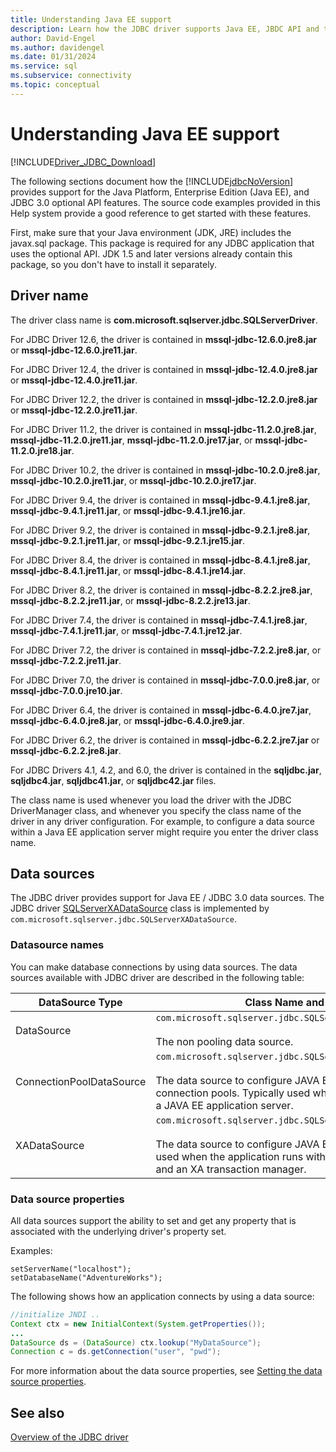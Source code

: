 ```yaml
---
title: Understanding Java EE support
description: Learn how the JDBC driver supports Java EE, JBDC API and the packages Java applications must use to take advantage of that functionality.
author: David-Engel
ms.author: davidengel
ms.date: 01/31/2024
ms.service: sql
ms.subservice: connectivity
ms.topic: conceptual
---
```

# Understanding Java EE support

[!INCLUDE[Driver_JDBC_Download](../../includes/driver_jdbc_download.md)]

The following sections document how the [!INCLUDE[jdbcNoVersion](../../includes/jdbcnoversion_md.md)] provides support for the Java Platform, Enterprise Edition (Java EE), and JDBC 3.0 optional API features. The source code examples provided in this Help system provide a good reference to get started with these features.

First, make sure that your Java environment (JDK, JRE) includes the javax.sql package. This package is required for any JDBC application that uses the optional API. JDK 1.5 and later versions already contain this package, so you don't have to install it separately.

## Driver name

The driver class name is **com.microsoft.sqlserver.jdbc.SQLServerDriver**. 

For JDBC Driver 12.6, the driver is contained in **mssql-jdbc-12.6.0.jre8.jar** or **mssql-jdbc-12.6.0.jre11.jar**.

For JDBC Driver 12.4, the driver is contained in **mssql-jdbc-12.4.0.jre8.jar** or **mssql-jdbc-12.4.0.jre11.jar**.

For JDBC Driver 12.2, the driver is contained in **mssql-jdbc-12.2.0.jre8.jar** or **mssql-jdbc-12.2.0.jre11.jar**.

For JDBC Driver 11.2, the driver is contained in **mssql-jdbc-11.2.0.jre8.jar**, **mssql-jdbc-11.2.0.jre11.jar**, **mssql-jdbc-11.2.0.jre17.jar**, or **mssql-jdbc-11.2.0.jre18.jar**.

For JDBC Driver 10.2, the driver is contained in **mssql-jdbc-10.2.0.jre8.jar**, **mssql-jdbc-10.2.0.jre11.jar**, or **mssql-jdbc-10.2.0.jre17.jar**.

For JDBC Driver 9.4, the driver is contained in **mssql-jdbc-9.4.1.jre8.jar**, **mssql-jdbc-9.4.1.jre11.jar**, or **mssql-jdbc-9.4.1.jre16.jar**.

For JDBC Driver 9.2, the driver is contained in **mssql-jdbc-9.2.1.jre8.jar**, **mssql-jdbc-9.2.1.jre11.jar**, or **mssql-jdbc-9.2.1.jre15.jar**.

For JDBC Driver 8.4, the driver is contained in **mssql-jdbc-8.4.1.jre8.jar**, **mssql-jdbc-8.4.1.jre11.jar**, or **mssql-jdbc-8.4.1.jre14.jar**.

For JDBC Driver 8.2, the driver is contained in **mssql-jdbc-8.2.2.jre8.jar**, **mssql-jdbc-8.2.2.jre11.jar**, or **mssql-jdbc-8.2.2.jre13.jar**.

For JDBC Driver 7.4, the driver is contained in **mssql-jdbc-7.4.1.jre8.jar**, **mssql-jdbc-7.4.1.jre11.jar**, or **mssql-jdbc-7.4.1.jre12.jar**.

For JDBC Driver 7.2, the driver is contained in **mssql-jdbc-7.2.2.jre8.jar**, or **mssql-jdbc-7.2.2.jre11.jar**.

For JDBC Driver 7.0, the driver is contained in **mssql-jdbc-7.0.0.jre8.jar**, or **mssql-jdbc-7.0.0.jre10.jar**.

For JDBC Driver 6.4, the driver is contained in **mssql-jdbc-6.4.0.jre7.jar**, **mssql-jdbc-6.4.0.jre8.jar**, or **mssql-jdbc-6.4.0.jre9.jar**.

For JDBC Driver 6.2, the driver is contained in **mssql-jdbc-6.2.2.jre7.jar** or **mssql-jdbc-6.2.2.jre8.jar**.

For JDBC Drivers 4.1, 4.2, and 6.0, the driver is contained in the **sqljdbc.jar**, **sqljdbc4.jar**, **sqljdbc41.jar**, or **sqljdbc42.jar** files.

The class name is used whenever you load the driver with the JDBC DriverManager class, and whenever you specify the class name of the driver in any driver configuration. For example, to configure a data source within a Java EE application server might require you enter the driver class name.

## Data sources

The JDBC driver provides support for Java EE / JDBC 3.0 data sources. The JDBC driver [SQLServerXADataSource](reference/sqlserverxadatasource-class.md) class is implemented by `com.microsoft.sqlserver.jdbc.SQLServerXADataSource`.

### Datasource names

You can make database connections by using data sources. The data sources available with JDBC driver are described in the following table:

|DataSource Type|Class Name and Description|
|---------------|--------------------------|
|DataSource|`com.microsoft.sqlserver.jdbc.SQLServerDataSource` <br/> <br/> The non pooling data source.|
|ConnectionPoolDataSource|`com.microsoft.sqlserver.jdbc.SQLServerConnectionPoolDataSource` <br/> <br/> The data source to configure JAVA EE application server connection pools. Typically used when the application runs within a JAVA EE application server.|
|XADataSource|`com.microsoft.sqlserver.jdbc.SQLServerXADataSource` <br/> <br/> The data source to configure JAVA EE XA data sources. Typically used when the application runs within a JAVA EE application server and an XA transaction manager.|

### Data source properties

All data sources support the ability to set and get any property that is associated with the underlying driver's property set.

Examples:

`setServerName("localhost");`  
`setDatabaseName("AdventureWorks");`  

The following shows how an application connects by using a data source:

```java
//initialize JNDI ..
Context ctx = new InitialContext(System.getProperties());
...
DataSource ds = (DataSource) ctx.lookup("MyDataSource");
Connection c = ds.getConnection("user", "pwd");
```

For more information about the data source properties, see [Setting the data source properties](setting-the-data-source-properties.md).

## See also

[Overview of the JDBC driver](overview-of-the-jdbc-driver.md)  
